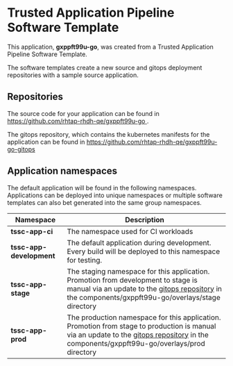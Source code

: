 # Trusted Application Pipeline Software Template

This application, **gxppft99u-go**, was created from a Trusted Application Pipeline Software Template.

The software templates create a new source and gitops deployment repositories with a sample source application. 

## Repositories

The source code for your application can be found in [https://github.com/rhtap-rhdh-qe/gxppft99u-go ](https://github.com/rhtap-rhdh-qe/gxppft99u-go ).
 
The gitops repository, which contains the kubernetes manifests for the application can be found in 
[https://github.com/rhtap-rhdh-qe/gxppft99u-go-gitops ](https://github.com/rhtap-rhdh-qe/gxppft99u-go-gitops ) 

## Application namespaces 

The default application will be found in the following namespaces. Applications can be deployed into unique namespaces or multiple software templates can also bet generated into the same group namespaces.  

|  Namespace   |  Description   |  
| -------- | -------- |
| **tssc-app-ci** | The namespace used for CI workloads |
| **tssc-app-development** | The default application during development. Every build will be deployed to this namespace for testing. |
| **tssc-app-stage** | The staging namespace for this application. Promotion from development to stage is manual via an update to the [gitops repository](https://github.com/rhtap-rhdh-qe/gxppft99u-go-gitops ) in the components/gxppft99u-go/overlays/stage directory |
| **tssc-app-prod** | The production namespace for this application. Promotion from stage to production is manual via an update to the [gitops repository](https://github.com/rhtap-rhdh-qe/gxppft99u-go-gitops ) in the components/gxppft99u-go/overlays/prod directory |